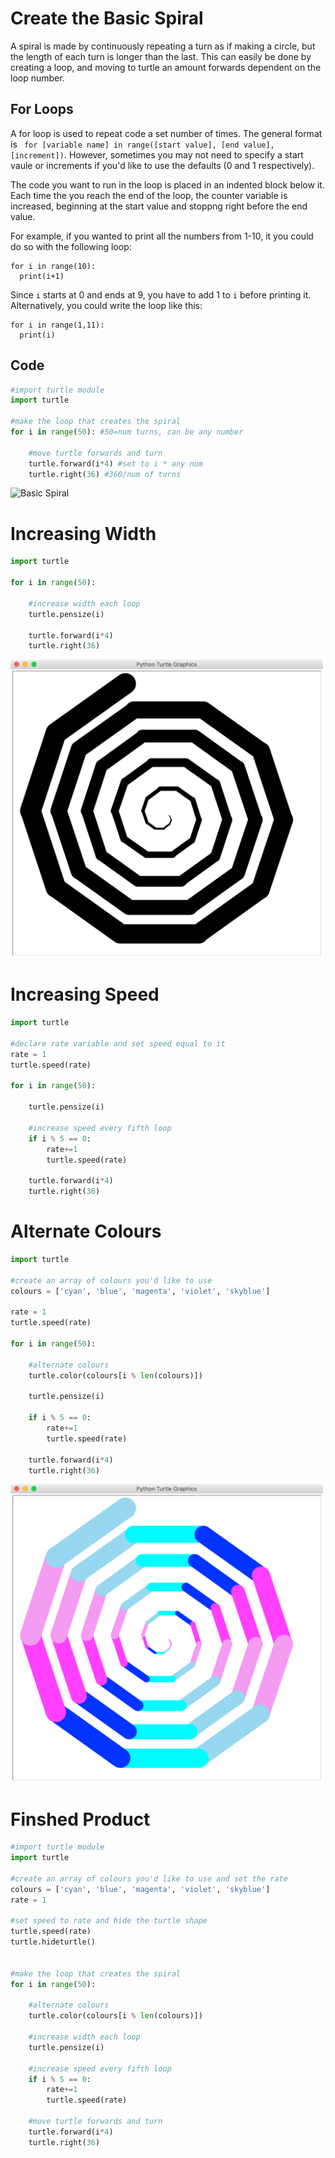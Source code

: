 # Create the Basic Spiral
A spiral is made by continuously repeating a turn as if making a circle, but the length of each turn is longer than the last. This can easily be done by creating a loop, and moving to turtle an amount forwards dependent on the loop number.

## For Loops
A for loop is used to repeat code a set number of times. The general format is ` for [variable name] in range([start value], [end value], [increment])`. However, sometimes you may not need to specify a start vaule or increments if you'd like to use the defaults (0 and 1 respectively). 

The code you want to run in the loop is placed in an indented block below it. Each time the you reach the end of the loop, the counter variable is increased, beginning at the start value and stoppng right before the end value.

For example, if you wanted to print all the numbers from 1-10, it you could do so with the following loop:
```pyhon
for i in range(10):
  print(i+1)
```
Since `i` starts at 0 and ends at 9, you have to add 1 to `i` before printing it. Alternatively, you could write the loop like this:
```pyhon
for i in range(1,11):
  print(i)
```

## Code
```python
#import turtle module
import turtle

#make the loop that creates the spiral
for i in range(50): #50=num turns, can be any number
  
    #move turtle forwards and turn
    turtle.forward(i*4) #set to i * any num
    turtle.right(36) #360/num of turns
```

<img src="images/basic_spiral.png" alt="Basic Spiral" width="500" height="477">


# Increasing Width

```python
import turtle

for i in range(50):
  
    #increase width each loop
    turtle.pensize(i)
    
    turtle.forward(i*4)
    turtle.right(36)
```

<img src="images/width_spiral.png" alt="Spiral with Changing Widths" width="500" height="477">


# Increasing Speed

```python
import turtle

#declare rate variable and set speed equal to it
rate = 1
turtle.speed(rate)

for i in range(50):
    
    turtle.pensize(i)
    
    #increase speed every fifth loop
    if i % 5 == 0:
        rate+=1
        turtle.speed(rate)
    
    turtle.forward(i*4)
    turtle.right(36)
```


# Alternate Colours

```python
import turtle

#create an array of colours you'd like to use
colours = ['cyan', 'blue', 'magenta', 'violet', 'skyblue']

rate = 1
turtle.speed(rate)

for i in range(50):
  
    #alternate colours
    turtle.color(colours[i % len(colours)])
    
    turtle.pensize(i)
    
    if i % 5 == 0:
        rate+=1
        turtle.speed(rate)
    
    turtle.forward(i*4)
    turtle.right(36)
```

<img src="images/colour_spiral.png" alt="Colour Alternating Spiral" width="500" height="477">

# Finshed Product

```python
#import turtle module
import turtle

#create an array of colours you'd like to use and set the rate
colours = ['cyan', 'blue', 'magenta', 'violet', 'skyblue']
rate = 1

#set speed to rate and hide the turtle shape 
turtle.speed(rate)
turtle.hideturtle()


#make the loop that creates the spiral
for i in range(50):
  
    #alternate colours
    turtle.color(colours[i % len(colours)])
    
    #increase width each loop
    turtle.pensize(i)
    
    #increase speed every fifth loop
    if i % 5 == 0:
        rate+=1
        turtle.speed(rate)
    
    #move turtle forwards and turn
    turtle.forward(i*4)
    turtle.right(36)
```